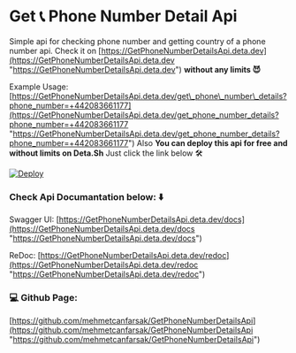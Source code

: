 # Get 📞 Phone Number Detail Api

Simple api for checking phone number and getting country of a phone number api.
Check it on [https://GetPhoneNumberDetailsApi.deta.dev](https://GetPhoneNumberDetailsApi.deta.dev "https://GetPhoneNumberDetailsApi.deta.dev")  **without any limits 😈**

Example Usage:  [https://GetPhoneNumberDetailsApi.deta.dev/get\_phone\_number\_details?phone_number=+442083661177](https://GetPhoneNumberDetailsApi.deta.dev/get_phone_number_details?phone_number=+442083661177 "https://GetPhoneNumberDetailsApi.deta.dev/get_phone_number_details?phone_number=+442083661177")
Also **You can deploy this api for free and without limits on Deta.Sh** Just click the link below 🛠️

[![Deploy](https://button.deta.dev/1/svg)](https://go.deta.dev/deploy?repo=https://github.com/mehmetcanfarsak/GetPhoneNumberDetailsApi)

### Check Api Documantation below: ⬇️
Swagger UI:  [https://GetPhoneNumberDetailsApi.deta.dev/docs](https://GetPhoneNumberDetailsApi.deta.dev/docs "https://GetPhoneNumberDetailsApi.deta.dev/docs")

ReDoc: [https://GetPhoneNumberDetailsApi.deta.dev/redoc](https://GetPhoneNumberDetailsApi.deta.dev/redoc "https://GetPhoneNumberDetailsApi.deta.dev/redoc")

### 💻 Github Page: 

[https://github.com/mehmetcanfarsak/GetPhoneNumberDetailsApi](https://github.com/mehmetcanfarsak/GetPhoneNumberDetailsApi "https://github.com/mehmetcanfarsak/GetPhoneNumberDetailsApi")
